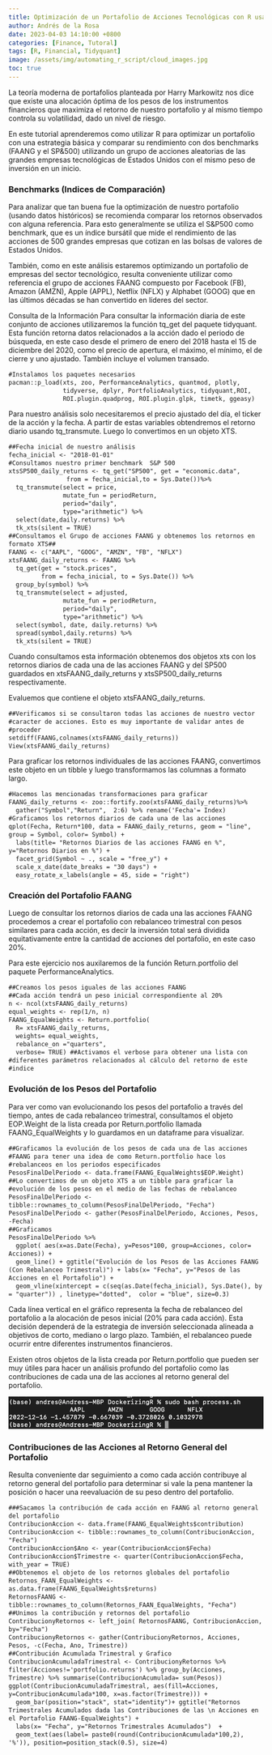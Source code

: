```yaml
---
title: Optimización de un Portafolio de Acciones Tecnológicas con R usando PerformanceAnalytics y TidyQuant- (Parte 1)
author: Andrés de la Rosa
date: 2023-04-03 14:10:00 +0800
categories: [Finance, Tutoral]
tags: [R, Financial, Tidyquant]
image: /assets/img/automating_r_script/cloud_images.jpg
toc: true
---
```


La teoría moderna de portafolios planteada por Harry Markowitz nos dice que existe una alocación óptima de los pesos de los instrumentos financieros que maximiza el retorno de nuestro portafolio y al mismo tiempo controla su volatilidad, dado un nivel de riesgo.

En este tutorial aprenderemos como utilizar R para optimizar un portafolio con una estrategia básica y comparar su rendimiento con dos benchmarks (FAANG y el SP&500) utilizando un grupo de acciones aleatorias de las grandes empresas tecnológicas de Estados Unidos con el mismo peso de inversión en un inicio.


###  Benchmarks (Indices de Comparación)
Para analizar que tan buena fue la optimización de nuestro portafolio (usando datos históricos) se recomienda comparar los retornos observados con alguna referencia. Para esto generalmente se utiliza el S&P500 como benchmark, que es un índice bursátil que mide el rendimiento de las acciones de 500 grandes empresas que cotizan en las bolsas de valores de Estados Unidos.

También, como en este análisis estaremos optimizando un portafolio de empresas del sector tecnológico, resulta conveniente utilizar como referencia el grupo de acciones FAANG compuesto por Facebook (FB), Amazon (AMZN), Apple (APPL), Netflix (NFLX) y Alphabet (GOOG) que en las últimos décadas se han convertido en líderes del sector.

Consulta de la Información
Para consultar la información diaria de este conjunto de acciones utilizaremos la función tq_get del paquete tidyquant. Esta función retorna datos relacionados a la acción dado el periodo de búsqueda, en este caso desde el primero de enero del 2018 hasta el 15 de diciembre del 2020, como el precio de apertura, el máximo, el mínimo, el de cierre y uno ajustado. También incluye el volumen transado.


```
#Instalamos los paquetes necesarios
pacman::p_load(xts, zoo, PerformanceAnalytics, quantmod, plotly,
               tidyverse, dplyr, PortfolioAnalytics, tidyquant,ROI,
               ROI.plugin.quadprog, ROI.plugin.glpk, timetk, ggeasy)
```

Para nuestro análisis solo necesitaremos el precio ajustado del día, el ticker de la acción y la fecha. A partir de estas variables obtendremos el retorno diario usando tq_transmute. Luego lo convertimos en un objeto XTS.

```
##Fecha inicial de nuestro análisis
fecha_inicial <- "2018-01-01"
#Consultamos nuestro primer benchmark  S&P 500
xtsSP500_daily_returns <- tq_get("SP500", get = "economic.data",
                from = fecha_inicial,to = Sys.Date())%>% 
  tq_transmute(select = price,
               mutate_fun = periodReturn,   
               period="daily", 
               type="arithmetic") %>%
  select(date,daily.returns) %>%
  tk_xts(silent = TRUE)
##Consultamos el Grupo de acciones FAANG y obtenemos los retornos en formato XTS##
FAANG <- c("AAPL", "GOOG", "AMZN", "FB", "NFLX")
xtsFAANG_daily_returns <- FAANG %>% 
  tq_get(get = "stock.prices",
         from = fecha_inicial, to = Sys.Date()) %>% 
  group_by(symbol) %>% 
  tq_transmute(select = adjusted,
               mutate_fun = periodReturn,   
               period="daily", 
               type="arithmetic") %>%
  select(symbol, date, daily.returns) %>%
  spread(symbol,daily.returns) %>%
  tk_xts(silent = TRUE)
```

Cuando consultamos esta información obtenemos dos objetos xts con los retornos diarios de cada una de las acciones FAANG y del SP500 guardados en xtsFAANG_daily_returns y xtsSP500_daily_returns respectivamente.

Evaluemos que contiene el objeto xtsFAANG_daily_returns.
```
##Verificamos si se consultaron todas las acciones de nuestro vector #caracter de acciones. Esto es muy importante de validar antes de #proceder
setdiff(FAANG,colnames(xtsFAANG_daily_returns))
View(xtsFAANG_daily_returns)
```

Para graficar los retornos individuales de las acciones FAANG, convertimos este objeto en un tibble y luego transformamos las columnas a formato largo.

```
#Hacemos las mencionadas transformaciones para graficar
FAANG_daily_returns <- zoo::fortify.zoo(xtsFAANG_daily_returns)%>%
  gather("Symbol","Return",  2:6) %>% rename('Fecha'= Index)
#Graficamos los retornos diarios de cada una de las acciones
qplot(Fecha, Return*100, data = FAANG_daily_returns, geom = "line", group = Symbol, color= Symbol) +
  labs(title= "Retornos Diarios de las acciones FAANG en %", y="Retornos Diarios en %") + 
  facet_grid(Symbol ~ ., scale = "free_y") +
  scale_x_date(date_breaks = "30 days") +
  easy_rotate_x_labels(angle = 45, side = "right")
```


###  Creación del Portafolio FAANG
Luego de consultar los retornos diarios de cada una las acciones FAANG procedemos a crear el portafolio con rebalanceo trimestral con pesos similares para cada acción, es decir la inversión total será dividida equitativamente entre la cantidad de acciones del portafolio, en este caso 20%.

Para este ejercicio nos auxilaremos de la función Return.portfolio del paquete PerformanceAnalytics.


```
##Creamos los pesos iguales de las acciones FAANG
##Cada acción tendrá un peso inicial correspondiente al 20%
n <- ncol(xtsFAANG_daily_returns)
equal_weights <- rep(1/n, n) 
FAANG_EqualWeights <- Return.portfolio(
  R= xtsFAANG_daily_returns, 
  weights= equal_weights, 
  rebalance_on ="quarters", 
  verbose= TRUE) ##Activamos el verbose para obtener una lista con #diferentes parámetros relacionados al cálculo del retorno de este #indice
```


### Evolución de los Pesos del Portafolio
Para ver como van evolucionando los pesos del portafolio a través del tiempo, antes de cada rebalanceo trimestral, consultamos el objeto EOP.Weight de la lista creada por Return.portfolio llamada FAANG_EqualWeights y lo guardamos en un dataframe para visualizar.

```
##Graficamos la evolución de los pesos de cada una de las acciones #FAANG para tener una idea de como Return.portfolio hace los #rebalanceos en los periodos especificados
PesosFinalDelPeriodo <- data.frame(FAANG_EqualWeights$EOP.Weight)
##Lo convertimos de un objeto XTS a un tibble para graficar la #evolución de los pesos en el medio de las fechas de rebalanceo
PesosFinalDelPeriodo <-tibble::rownames_to_column(PesosFinalDelPeriodo, "Fecha")
PesosFinalDelPeriodo <- gather(PesosFinalDelPeriodo, Acciones, Pesos, -Fecha)
##Graficamos
PesosFinalDelPeriodo %>%
  ggplot( aes(x=as.Date(Fecha), y=Pesos*100, group=Acciones, color= Acciones)) +
  geom_line() + ggtitle("Evolución de los Pesos de las Acciones FAANG (Con Rebalanceo Trimestral)") + labs(x= "Fecha", y="Pesos de las Acciones en el Portafolio") +
  geom_vline(xintercept = c(seq(as.Date(fecha_inicial), Sys.Date(), by = "quarter")) , linetype="dotted",  color = "blue", size=0.3)
```



Cada línea vertical en el gráfico representa la fecha de rebalanceo del portafolio a la alocación de pesos inicial (20% para cada acción). Esta decisión dependerá de la estrategia de inversión seleccionada alineada a objetivos de corto, mediano o largo plazo. También, el rebalanceo puede ocurrir entre diferentes instrumentos financieros.

Existen otros objetos de la lista creada por Return.portfolio que pueden ser muy útiles para hacer un análisis profundo del portafolio como las contribuciones de cada una de las acciones al retorno general del portafolio.


<img src="/assets/img/automating_r_script/bash_results.jpg"/> 


### Contribuciones de las Acciones al Retorno General del Portafolio
Resulta conveniente dar seguimiento a como cada acción contribuye al retorno general del portafolio para determinar si vale la pena mantener la posición o hacer una reevaluación de su peso dentro del portafolio.
```
###Sacamos la contribución de cada acción en FAANG al retorno general del portafolio
ContribucionAccion <- data.frame(FAANG_EqualWeights$contribution) 
ContribucionAccion <- tibble::rownames_to_column(ContribucionAccion, "Fecha")
ContribucionAccion$Ano <- year(ContribucionAccion$Fecha) 
ContribucionAccion$Trimestre <- quarter(ContribucionAccion$Fecha, with_year = TRUE)
##Obtenemos el objeto de los retornos globales del portafolio
Retornos_FAAN_EqualWeights <- as.data.frame(FAANG_EqualWeights$returns)
RetornosFAANG <- tibble::rownames_to_column(Retornos_FAAN_EqualWeights, "Fecha")
##Unimos la contribución y retornos del portafolio
ContribucionyRetornos <- left_join( RetornosFAANG, ContribucionAccion, by="Fecha")
ContribucionyRetornos <- gather(ContribucionyRetornos, Acciones, Pesos, -c(Fecha, Ano, Trimestre))
##Contribución Acumulada Trimestral y Grafico
ContribucionAcumuladaTrimestral <- ContribucionyRetornos %>% filter(Acciones!='portfolio.returns') %>% group_by(Acciones, Trimestre) %>% summarise(ContribucionAcumulada= sum(Pesos))
ggplot(ContribucionAcumuladaTrimestral, aes(fill=Acciones, y=ContribucionAcumulada*100, x=as.factor(Trimestre))) + 
  geom_bar(position="stack", stat="identity")+ ggtitle("Retornos Trimestrales Acumulados dada las Contribuciones de las \n Acciones en el Portafolio FAANG-EqualWeights") +
  labs(x= "Fecha", y="Retornos Trimestrales Acumulados")  +
  geom_text(aes(label= paste0(round(ContribucionAcumulada*100,2), '%')), position=position_stack(0.5), size=4)
  
```

